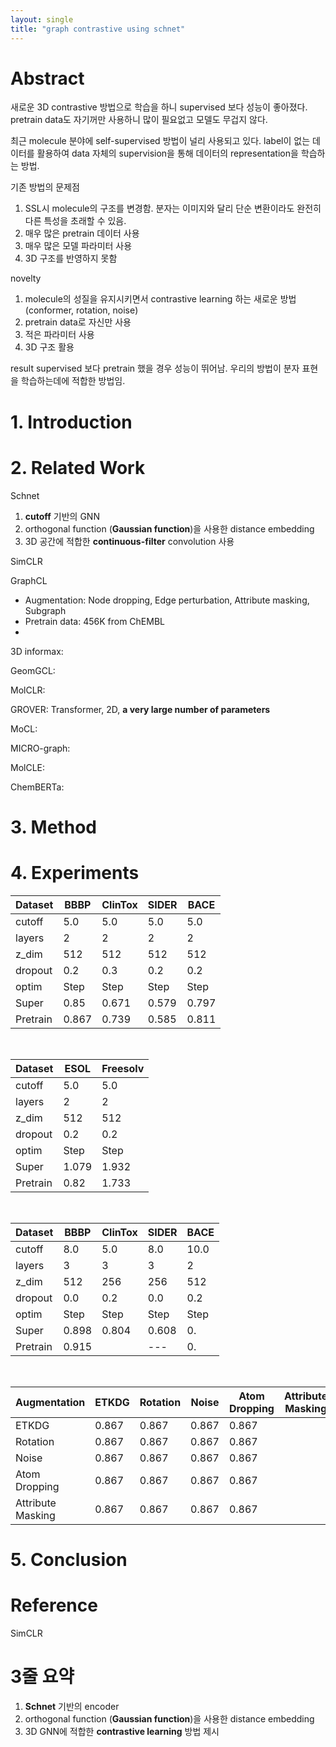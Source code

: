```yaml
---
layout: single
title: "graph contrastive using schnet"
---
```


# Abstract
새로운 3D contrastive 방법으로 학습을 하니 supervised 보다 성능이 좋아졌다.
pretrain data도 자기꺼만 사용하니 많이 필요없고 모델도 무겁지 않다.

최근 molecule 분야에 self-supervised 방법이 널리 사용되고 있다. label이 없는 데이터를 활용하여 data 자체의 supervision을 통해 데이터의 representation을 학습하는 방법.

기존 방법의 문제점
1) SSL시 molecule의 구조를 변경함. 분자는 이미지와 달리 단순 변환이라도 완전히 다른 특성을 초래할 수 있음.
2) 매우 많은 pretrain 데이터 사용
3) 매우 많은 모델 파라미터 사용
4) 3D 구조를 반영하지 못함

novelty
1) molecule의 성질을 유지시키면서 contrastive learning 하는 새로운 방법 (conformer, rotation, noise)
2) pretrain data로 자신만 사용
3) 적은 파라미터 사용
4) 3D 구조 활용

result
supervised 보다 pretrain 했을 경우 성능이 뛰어남. 우리의 방법이 분자 표현을 학습하는데에 적합한 방법임.


# 1. Introduction

# 2. Related Work

Schnet
1. **cutoff** 기반의 GNN
2. orthogonal function (**Gaussian function**)을 사용한 distance embedding
3. 3D 공간에 적합한 **continuous-filter** convolution 사용

SimCLR

GraphCL
- Augmentation: Node dropping, Edge perturbation, Attribute masking, Subgraph
- Pretrain data: 456K from ChEMBL
- 

3D informax:

GeomGCL: 

MolCLR: 

GROVER: Transformer, 2D, **a very large number of parameters**

MoCL: 

MICRO-graph: 

MolCLE: 

ChemBERTa: 


# 3. Method

# 4. Experiments
|Dataset | BBBP  |ClinTox| SIDER | BACE  |
|  ---   |  ---  |  ---  |  ---  | ---   |
|cutoff  | 5.0   | 5.0   | 5.0   | 5.0   |
|layers  | 2     | 2     | 2     | 2     |
|z_dim   | 512   | 512   | 512   | 512   |
|dropout | 0.2   | 0.3   | 0.2   | 0.2   |
|optim   | Step  | Step  | Step  | Step  |
|Super   | 0.85  | 0.671 | 0.579 | 0.797 |
|Pretrain| 0.867 | 0.739 | 0.585 | 0.811 |
<br />

|Dataset|ESOL|Freesolv|
|---|---|---|
|cutoff  | 5.0   | 5.0   | 
|layers  | 2     | 2     |
|z_dim   | 512   | 512   | 
|dropout | 0.2   | 0.2   |
|optim   | Step  | Step  |
|Super   | 1.079 | 1.932 | 
|Pretrain| 0.82  | 1.733 |
<br />

|Dataset | BBBP  |ClinTox| SIDER | BACE  |
|  ---   |  ---  |  ---  |  ---  | ---   |
|cutoff  | 8.0   | 5.0   | 8.0   | 10.0  |
|layers  | 3     | 3     | 3     | 2     |
|z_dim   | 512   | 256   | 256   | 512   |
|dropout | 0.0   | 0.2   | 0.0   | 0.2   |
|optim   | Step  | Step  | Step  | Step  |
|Super   | 0.898 | 0.804 | 0.608 | 0. |
|Pretrain| 0.915 |       |  ---  | 0. |
<br />

|Augmentation|ETKDG|Rotation|Noise|Atom Dropping|Attribute Masking|
|---|---|---|---|---|---|
|ETKDG             | 0.867 | 0.867 | 0.867 | 0.867 |
|Rotation          | 0.867 | 0.867 | 0.867 | 0.867 |
|Noise             | 0.867 | 0.867 | 0.867 | 0.867 |
|Atom Dropping     | 0.867 | 0.867 | 0.867 | 0.867 |
|Attribute Masking | 0.867 | 0.867 | 0.867 | 0.867 |




# 5. Conclusion



# Reference
SimCLR


# 3줄 요약
1. **Schnet** 기반의 encoder
2. orthogonal function (**Gaussian function**)을 사용한 distance embedding
3. 3D GNN에 적합한 **contrastive learning** 방법 제시

<br />
